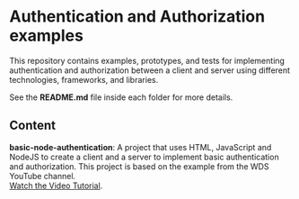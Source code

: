 # Authentication and Authorization examples

This repository contains examples, prototypes, and tests for implementing authentication and authorization between a client and server using different technologies, frameworks, and libraries.

See the **README.md** file inside each folder for more details.

## Content

**basic-node-authentication**: A project that uses HTML, JavaScript and NodeJS to create a client and a server to implement basic authentication and authorization. This project is based on the example from the WDS YouTube channel.  
[Watch the Video Tutorial](https://www.youtube.com/watch?v=mL8EuL7jSbg).
